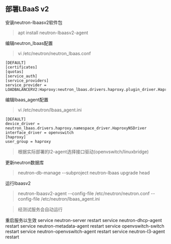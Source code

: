 ## 部署LBaaS v2

安装neutron-lbaasv2软件包
> apt install neutron-lbaasv2-agent

编辑neutron_lbaas配置
> vi /etc/neutron/neutron_lbaas.conf
```
[DEFAULT]
[certificates]
[quotas]
[service_auth]
[service_providers]
service_provider = LOADBALANCERV2:Haproxy:neutron_lbaas.drivers.haproxy.plugin_driver.HaproxyOnHostPluginDriver:default
```

编辑lbaas_agent配置
> vi /etc/neutron/lbaas_agent.ini
```
[DEFAULT]
device_driver = neutron_lbaas.drivers.haproxy.namespace_driver.HaproxyNSDriver
interface_driver = openvswitch
[haproxy]
user_group = haproxy
```
> 根据实际部署的l2-agent选择接口驱动(openvswitch/linuxbridge)

更新neutron数据库
> neutron-db-manage --subproject neutron-lbaas upgrade head

运行lbaasv2
> neutron-lbaasv2-agent --config-file /etc/neutron/neutron.conf --config-file /etc/neutron/lbaas_agent.ini

> 经测试服务会自动运行

重启服务以生效
service neutron-server restart
service neutron-dhcp-agent restart
service neutron-metadata-agent restart
service openvswitch-switch restart
service neutron-openvswitch-agent restart
service neutron-l3-agent restart
